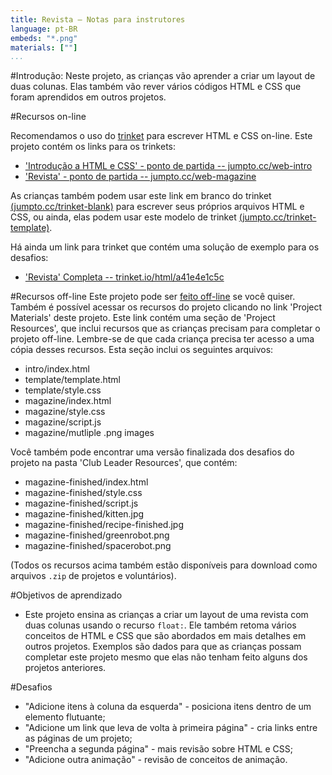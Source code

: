 ```yaml
---
title: Revista — Notas para instrutores
language: pt-BR
embeds: "*.png"
materials: [""]
...
```


#Introdução:
Neste projeto, as crianças vão aprender a criar um layout de duas colunas. Elas também vão rever vários códigos HTML e CSS que foram aprendidos em outros projetos. 

#Recursos on-line

Recomendamos o uso do [trinket](https://trinket.io/) para escrever HTML e CSS on-line. Este projeto contém os links para os trinkets:

+ ['Introdução a HTML e CSS' - ponto de partida -- jumpto.cc/web-intro](http://jumpto.cc/web-intro)
+ ['Revista' - ponto de partida  -- jumpto.cc/web-magazine](http://jumpto.cc/web-magazine)

As crianças também podem usar este link em branco do trinket [(jumpto.cc/trinket-blank)](http://jumpto.cc/trinket-blank) para escrever seus próprios arquivos HTML e CSS, ou ainda, elas podem usar este modelo de trinket [(jumpto.cc/trinket-template)](http://jumpto.cc/trinket-template).

Há ainda um link para trinket que contém uma solução de exemplo para os desafios:

+ ['Revista' Completa -- trinket.io/html/a41e4e1c5c](https://trinket.io/html/a41e4e1c5c)

#Recursos off-line
Este projeto pode ser [feito off-line](https://www.codeclubprojects.org/en-GB/resources/webdev-working-offline/) se você quiser. Também é possível acessar os recursos do projeto clicando no link 'Project Materials' deste projeto. Este link contém uma seção de 'Project Resources', que inclui recursos que as crianças precisam para completar o projeto off-line. Lembre-se de que cada criança precisa ter acesso a uma cópia desses recursos. Esta seção inclui os seguintes arquivos:

+ intro/index.html
+ template/template.html
+ template/style.css
+ magazine/index.html
+ magazine/style.css
+ magazine/script.js
+ magazine/mutliple .png images

Você também pode encontrar uma versão finalizada dos desafios do projeto na pasta 'Club Leader Resources', que contém:

+ magazine-finished/index.html
+ magazine-finished/style.css
+ magazine-finished/script.js
+ magazine-finished/kitten.jpg
+ magazine-finished/recipe-finished.jpg
+ magazine-finished/greenrobot.png
+ magazine-finished/spacerobot.png

(Todos os recursos acima também estão disponíveis para download como arquivos `.zip` de projetos e voluntários).

#Objetivos de aprendizado
+ Este projeto ensina as crianças a criar um layout de uma revista com duas colunas usando o recurso `float:`. Ele também retoma vários conceitos de HTML e CSS que são abordados em mais detalhes em outros projetos. Exemplos são dados para que as crianças possam completar este projeto mesmo que elas não tenham feito alguns dos projetos anteriores. 

#Desafios
+ "Adicione itens à coluna da esquerda" - posiciona itens dentro de um elemento flutuante;
+ "Adicione um link que leva de volta à primeira página" - cria links entre as páginas de um projeto;
+ "Preencha a segunda página" - mais revisão sobre HTML e CSS;
+ "Adicione outra animação" - revisão de conceitos de animação.
